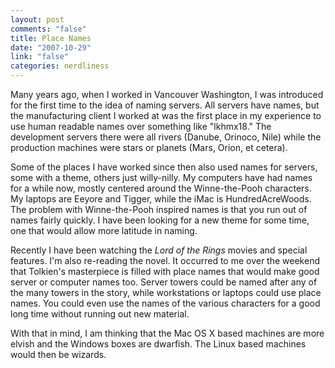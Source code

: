 ```yaml
--- 
layout: post
comments: "false"
title: Place Names
date: "2007-10-29"
link: "false"
categories: nerdliness
---
```

Many years ago, when I worked in Vancouver Washington, I was introduced for the first time to the idea of naming servers.  All servers have names, but the manufacturing client I worked at was the first place in my experience to use human readable names over something like "lkhmx18."  The development servers there were all rivers (Danube, Orinoco, Nile) while the production machines were stars or planets (Mars, Orion, et cetera).

Some of the places I have worked since then also used names for servers, some with a theme, others just willy-nilly.  My computers have had names for a while now, mostly centered around the Winne-the-Pooh characters.  My laptops are Eeyore and Tigger, while the iMac is HundredAcreWoods.  The problem with Winne-the-Pooh inspired names is that you run out of names fairly quickly.  I have been looking for a new theme for some time, one that would allow more latitude in naming.

Recently I have been watching the <i>Lord of the Rings</i> movies and special features.  I'm also re-reading the novel.  It occurred to me over the weekend that Tolkien's masterpiece is filled with place names that would make good server or computer names too.  Server towers could be named after any of the many towers in the story, while workstations or laptops could use place names.  You could even use the names of the various characters for a good long time without running out new material.

With that in mind, I am thinking that the Mac OS X based machines are more elvish and the Windows boxes are dwarfish.  The Linux based machines would then be wizards.
